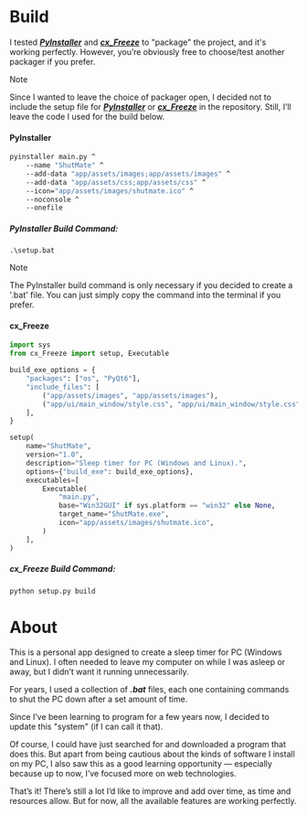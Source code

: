 # Build

I tested [_**PyInstaller**_](https://github.com/pyinstaller/pyinstaller) and [_**cx_Freeze**_](https://github.com/marcelotduarte/cx_Freeze) to "package" the project, and it's working perfectly. However, you’re obviously free to choose/test another packager if you prefer.

> [!NOTE]
> Since I wanted to leave the choice of packager open, I decided not to include the setup file for [_**PyInstaller**_](https://github.com/pyinstaller/pyinstaller) or [_**cx_Freeze**_](https://github.com/marcelotduarte/cx_Freeze) in the repository. Still, I’ll leave the code I used for the build below.

#### PyInstaller

```bash
pyinstaller main.py ^
    --name "ShutMate" ^
    --add-data "app/assets/images;app/assets/images" ^
    --add-data "app/assets/css;app/assets/css" ^
    --icon="app/assets/images/shutmate.ico" ^
    --noconsole ^
    --onefile
```

##### PyInstaller Build Command:

```
.\setup.bat
```

> [!NOTE]
> The PyInstaller build command is only necessary if you decided to create a '.bat' file. You can just simply copy the command into the terminal if you prefer.

#### cx_Freeze

```py
import sys
from cx_Freeze import setup, Executable

build_exe_options = {
    "packages": ["os", "PyQt6"],
    "include_files": [
        ("app/assets/images", "app/assets/images"),
        ("app/ui/main_window/style.css", "app/ui/main_window/style.css"),
    ],
}

setup(
    name="ShutMate",
    version="1.0",
    description="Sleep timer for PC (Windows and Linux).",
    options={"build_exe": build_exe_options},
    executables=[
        Executable(
            "main.py",
            base="Win32GUI" if sys.platform == "win32" else None,
            target_name="ShutMate.exe",
            icon="app/assets/images/shutmate.ico",
        )
    ],
)
```

##### cx_Freeze Build Command:

```
python setup.py build
```

###

# About

This is a personal app designed to create a sleep timer for PC (Windows and Linux). I often needed to leave my computer on while I was asleep or away, but I didn’t want it running unnecessarily.

For years, I used a collection of _**.bat**_ files, each one containing commands to shut the PC down after a set amount of time.

Since I’ve been learning to program for a few years now, I decided to update this "system" (if I can call it that).

Of course, I could have just searched for and downloaded a program that does this. But apart from being cautious about the kinds of software I install on my PC, I also saw this as a good learning opportunity — especially because up to now, I’ve focused more on web technologies.

That’s it! There’s still a lot I’d like to improve and add over time, as time and resources allow. But for now, all the available features are working perfectly.
